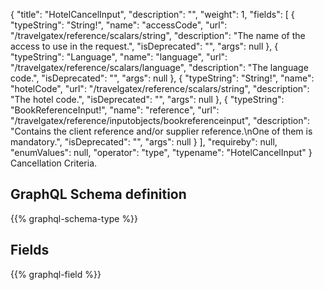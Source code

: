 {
  "title": "HotelCancelInput",
  "description": "",
  "weight": 1,
  "fields": [
    {
      "typeString": "String!",
      "name": "accessCode",
      "url": "/travelgatex/reference/scalars/string",
      "description": "The name of the access to use in the request.",
      "isDeprecated": "",
      "args": null
    },
    {
      "typeString": "Language",
      "name": "language",
      "url": "/travelgatex/reference/scalars/language",
      "description": "The language code.",
      "isDeprecated": "",
      "args": null
    },
    {
      "typeString": "String!",
      "name": "hotelCode",
      "url": "/travelgatex/reference/scalars/string",
      "description": "The hotel code.",
      "isDeprecated": "",
      "args": null
    },
    {
      "typeString": "BookReferenceInput!",
      "name": "reference",
      "url": "/travelgatex/reference/inputobjects/bookreferenceinput",
      "description": "Contains the client reference and/or supplier reference.\nOne of them is mandatory.",
      "isDeprecated": "",
      "args": null
    }
  ],
  "requireby": null,
  "enumValues": null,
  "operator": "type",
  "typename": "HotelCancelInput"
}
Cancellation Criteria.
## GraphQL Schema definition

{{% graphql-schema-type %}}

## Fields

{{% graphql-field %}}
